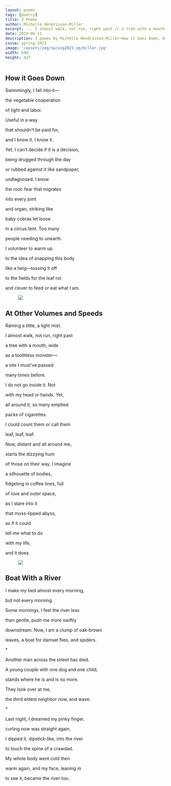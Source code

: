 ```yaml
---
layout: poems
tags: [poetry]
title: 3 Poems
author: Michelle Hendrixson-Miller
excerpt: ... I almost walk, not run, right past // a tree with a mouth, wide / as a toothless monster ...
date: 2019-06-11
description: 3 poems by Michelle Hendrixson-Miller—How it Goes Down, At Other Volumes and Speeds, Boat With a River
issue: spring-2023
image: '/assets/img/spring2023_og/miller.jpg'
width: 640
height: 427
---
```


## How it Goes Down
<div class="stanza">
<p class="poemline">Swimmingly, I fall into it—</p>
<p class="poemline">the vegetable cooperation</p>
<p class="poemline">of light and labor.</p>
</div>
<div class="stanza">
<p class="poemline">Useful in a way</p>
<p class="poemline">that shouldn’t be paid for,</p>
<p class="poemline">and I know it. I know it.</p>
</div>
<div class="stanza">
<p class="poemline">Yet, I can’t decide if it is a decision,</p>
<p class="poemline">being drugged through the day</p>
<p class="poemline">or rubbed against it like sandpaper,</p>
</div>
<div class="stanza">
<p class="poemline">undiagnosed. I know</p>
<p class="poemline">the root: fear that migrates</p>
</div>
<div class="stanza">
<p class="poemline">into every joint</p>
<p class="poemline">and organ, striking like</p>
<p class="poemline">baby cobras let loose</p>
</div>
<div class="stanza">
<p class="poemline">in a circus tent. Too many</p>
<p class="poemline">people needing to unearth.</p>
</div>
<div class="stanza">
<p class="poemline">I volunteer to warm up</p>
<p class="poemline">to the idea of snapping this body</p>
</div>
<div class="stanza">
<p class="poemline">like a twig—tossing it off</p>
<p class="poemline">to the fields for the leaf rot</p>
<p class="poemline">and clover to feed or eat what I am.</p>
</div>

<figure class="my-5 py-3">
  <img src="{{ '/assets/img/seperator.png' | prepend: site.baseurl }}" class="d-block" style="max-height:15px;" />
</figure>

## At Other Volumes and Speeds
<div class="stanza">
<p class="poemline">Raining a little, a light mist.</p>
<p class="poemline">I almost walk, not run, right past</p>
</div>
<div class="stanza">
<p class="poemline">a tree with a mouth, wide</p>
<p class="poemline">as a toothless monster—</p>
</div>
<div class="stanza">
<p class="poemline">a site I must’ve passed</p>
<p class="poemline">many times before.</p>
</div>
<div class="stanza">
<p class="poemline">I do not go inside it. Not</p>
<p class="poemline">with my head or hands. Yet,</p>
</div>
<div class="stanza">
<p class="poemline">all around it, so many emptied</p>
<p class="poemline">packs of cigarettes.</p>
</div>
<div class="stanza">
<p class="poemline">I could count them or call them</p>
<p class="poemline">leaf, leaf, leaf.</p>
</div>
<div class="stanza">
<p class="poemline">Now, distant and all around me,</p>
<p class="poemline">starts the dizzying hum</p>
</div>
<div class="stanza">
<p class="poemline">of those on their way. I imagine</p>
<p class="poemline">a silhouette of bodies,</p>
</div>
<div class="stanza">
<p class="poemline">fidgeting in coffee lines, full</p>
<p class="poemline">of love and outer space,</p>
</div>
<div class="stanza">
<p class="poemline">as I stare into it</p>
<p class="poemline">that moss-lipped abyss,</p>
</div>
<div class="stanza">
<p class="poemline">as if it could</p>
<p class="poemline">tell me what to do</p>
</div>
<div class="stanza">
<p class="poemline">with my life,</p>
<p class="poemline">and it does.</p>
</div>

<figure class="my-5 py-3">
  <img src="{{ '/assets/img/seperator.png' | prepend: site.baseurl }}" class="d-block" style="max-height:15px;" />
</figure>

## Boat With a River
<div class="stanza">
<p class="poemline">I make my bed almost every morning,</p>
<p class="poemline">but not every morning.</p>
</div>
<div class="stanza">
<p class="poemline">Some mornings, I feel the river less</p>
<p class="poemline">than gentle, push me more swiftly</p>
</div>
<div class="stanza">
<p class="poemline">downstream. Now, I am a clump of oak-brown</p>
<p class="poemline">leaves, a boat for damsel flies, and spiders.</p>
</div>
<div class="stanza">
<p class="poemline">*</p>
<p class="poemline">Another man across the street has died.</p>
<p class="poemline">A young couple with one dog and one child,</p>
<p class="poemline">stands where he is and is no more.</p>
</div>
<div class="stanza">
<p class="poemline">They look over at me,</p>
<p class="poemline">the third eldest neighbor now, and wave.</p>
</div>
<div class="stanza">
<p class="poemline">*</p>
<p class="poemline">Last night, I dreamed my pinky finger,</p>
</div>
<div class="stanza">
<p class="poemline">curling now was straight again.</p>
<p class="poemline">I dipped it, dipstick-like, into the river</p>
</div>
<div class="stanza">
<p class="poemline">to touch the spine of a crawdad.</p>
<p class="poemline">My whole body went cold then</p>
</div>
<div class="stanza">
<p class="poemline">warm again, and my face, leaning in</p>
<p class="poemline">to see it, became the river too.</p>
</div>


